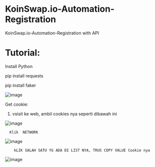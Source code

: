 # KoinSwap.io-Automation-Registration
KoinSwap.io-Automation-Registration with API

# Tutorial:

  Install Python
  
  pip install requests
  
  pip install faker
  
![image](https://user-images.githubusercontent.com/73378179/174722100-e947cc90-c33d-4dfa-960d-add5f1a3682e.png)

Get cookie:

1. vsisit ke web, ambil cookies nya seperti dibawah ini
 
  ![image](https://user-images.githubusercontent.com/73378179/180365273-acf7cc01-fe1e-45da-a58e-e4f3a744242b.png)

      Klik  NETWORK

    
    
  ![image](https://user-images.githubusercontent.com/73378179/180365265-ebc6c11f-65f1-4434-a94c-dd3a29363491.png)
  
        kLIK SALAH SATU YG ADA DI LIST NYA, TRUS COPY VALUE Cookie nya
        
  ![image](https://user-images.githubusercontent.com/73378179/180365250-24a1c676-a50e-4739-81dd-6b311538425c.png)
